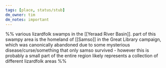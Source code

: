 ```yaml
---
tags: [place, status/stub]
dm_owner: tim
dm_notes: important
---
```


%% 
various lizardfolk swamps in the [[Yeraad River Basin]]. 
part of this swampy area is the homeland of [[Samso]] in the Great Library campaign, which was canonically abandoned due to some mysterious disease/curse/something that only samso survived - however this is probably a small part of the entire region
likely represents a collection of different lizardfolk areas
%%
